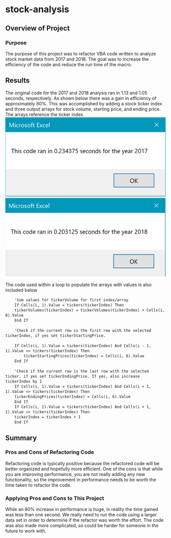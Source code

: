 # stock-analysis

## Overview of Project

### Purpose
The purpose of this project was to refactor VBA code written to analyze stock market data from 2017 and 2018. The goal was to increase the efficiency of the code and reduce the run time of the macro.

## Results

The original code for the 2017 and 2018 analysis ran in 1.13 and 1.05 seconds, respectively. As shown below there was a gain in efficiency of approximately 80%. This was accomplished by adding a stock ticker index and three output arrays for stock volume, starting price, and ending price. The arrays reference the ticker index.
![2017 Analysis](Resources/VBA_Challenge_2017.png)
![2018 Analysis](Resources/VBA_Challenge_2018.png)


The code used within a loop to populate the arrays with values is also included below

        'Sum values for tickerVolume for first index/array
        If Cells(i, 1).Value = tickers(tickerIndex) Then
        tickerVolumes(tickerIndex) = tickerVolumes(tickerIndex) + Cells(i, 8).Value
        End If
        
        'Check if the current row is the first row with the selected tickerIndex, if yes set tickerStartingPrice.
       
        If Cells(i, 1).Value = tickers(tickerIndex) And Cells(i - 1, 1).Value <> tickers(tickerIndex) Then
            tickerStartingPrices(tickerIndex) = Cells(i, 6).Value
        End If
        
        'Check if the current row is the last row with the selected ticker, if yes set tickerEndingPrice. If yes, also increase tickerIndex by 1
        If Cells(i, 1).Value = tickers(tickerIndex) And Cells(i + 1, 1).Value <> tickers(tickerIndex) Then
        tickerEndingPrices(tickerIndex) = Cells(i, 6).Value
        End If
        If Cells(i, 1).Value = tickers(tickerIndex) And Cells(i + 1, 1).Value <> tickers(tickerIndex) Then
        tickerIndex = tickerIndex + 1
        End If

## Summary

### Pros and Cons of Refactoring Code
Refactoring code is typically positive because the refactored code will be better organized and hopefully more efficient. One of the cons is that while you are improving performance, you are not really adding any new functionality, so the improvement in performance needs to be worth the time taken to refactor the code.

### Applying Pros and Cons to This Project
While an 80% increase in performance is huge, in reality the time gained was less than one second. We really need to run the code using a larger data set in order to determine if the refactor was worth the effort. The code was also made more complicated, so could be harder for someone in the future to work with.

